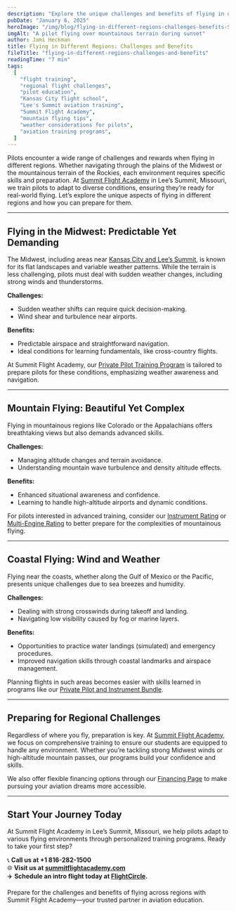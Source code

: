 ```yaml
---
description: "Explore the unique challenges and benefits of flying in different regions across the U.S. and beyond. Learn how Summit Flight Academy in Lee’s Summit, Missouri, prepares pilots to adapt to diverse environments."
pubDate: "January 6, 2025"
heroImage: "/img/blog/flying-in-different-regions-challenges-benefits-SPOTLIGHT-40-60-image-720x500.jpg"
imgAlt: "A pilot flying over mountainous terrain during sunset"
author: Jami Heckman
title: Flying in Different Regions: Challenges and Benefits
fileTitle: "flying-in-different-regions-challenges-and-benefits"
readingTime: "7 min"
tags:
  [
    "flight training",
    "regional flight challenges",
    "pilot education",
    "Kansas City flight school",
    "Lee's Summit aviation training",
    "Summit Flight Academy",
    "mountain flying tips",
    "weather considerations for pilots",
    "aviation training programs",
  ]
---
```


Pilots encounter a wide range of challenges and rewards when flying in different regions. Whether navigating through the plains of the Midwest or the mountainous terrain of the Rockies, each environment requires specific skills and preparation. At [Summit Flight Academy](https://www.summitflightacademy.com/) in Lee’s Summit, Missouri, we train pilots to adapt to diverse conditions, ensuring they’re ready for real-world flying. Let’s explore the unique aspects of flying in different regions and how you can prepare for them.

---

## Flying in the Midwest: Predictable Yet Demanding  
The Midwest, including areas near [Kansas City and Lee’s Summit](https://www.summitflightacademy.com/about/our-team/), is known for its flat landscapes and variable weather patterns. While the terrain is less challenging, pilots must deal with sudden weather changes, including strong winds and thunderstorms.  

**Challenges:**
- Sudden weather shifts can require quick decision-making.  
- Wind shear and turbulence near airports.  

**Benefits:**
- Predictable airspace and straightforward navigation.  
- Ideal conditions for learning fundamentals, like cross-country flights.  

At Summit Flight Academy, our [Private Pilot Training Program](https://www.summitflightacademy.com/flight-programs/private-pilot-training/) is tailored to prepare pilots for these conditions, emphasizing weather awareness and navigation.

---

## Mountain Flying: Beautiful Yet Complex  
Flying in mountainous regions like Colorado or the Appalachians offers breathtaking views but also demands advanced skills.  

**Challenges:**
- Managing altitude changes and terrain avoidance.  
- Understanding mountain wave turbulence and density altitude effects.  

**Benefits:**
- Enhanced situational awareness and confidence.  
- Learning to handle high-altitude airports and dynamic conditions.  

For pilots interested in advanced training, consider our [Instrument Rating](https://www.summitflightacademy.com/flight-programs/instrument-rating/) or [Multi-Engine Rating](https://www.summitflightacademy.com/flight-programs/multi-engine-rating/) to better prepare for the complexities of mountainous flying.

---

## Coastal Flying: Wind and Weather  
Flying near the coasts, whether along the Gulf of Mexico or the Pacific, presents unique challenges due to sea breezes and humidity.  

**Challenges:**
- Dealing with strong crosswinds during takeoff and landing.  
- Navigating low visibility caused by fog or marine layers.  

**Benefits:**
- Opportunities to practice water landings (simulated) and emergency procedures.  
- Improved navigation skills through coastal landmarks and airspace management.  

Planning flights in such areas becomes easier with skills learned in programs like our [Private Pilot and Instrument Bundle](https://www.summitflightacademy.com/flight-programs/private-pilot-instrument-bundle/).

---

## Preparing for Regional Challenges  

Regardless of where you fly, preparation is key. At [Summit Flight Academy](https://www.summitflightacademy.com/), we focus on comprehensive training to ensure our students are equipped to handle any environment. Whether you’re tackling strong Midwest winds or high-altitude mountain passes, our programs build your confidence and skills.  

We also offer flexible financing options through our [Financing Page](https://www.summitflightacademy.com/resources/financing/) to make pursuing your aviation dreams more accessible.  

---

## Start Your Journey Today  

At Summit Flight Academy in Lee’s Summit, Missouri, we help pilots adapt to various flying environments through personalized training programs. Ready to take your first step?  

📞 **Call us at +1 816-282-1500**  
🌐 **Visit us at [summitflightacademy.com](https://www.summitflightacademy.com/)**  
✈️ **Schedule an intro flight today at [FlightCircle](https://www.flightcircle.com/shop/325431594e72/4000002368).**  

Prepare for the challenges and benefits of flying across regions with Summit Flight Academy—your trusted partner in aviation education.
